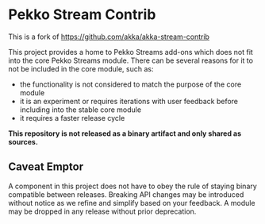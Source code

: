 Pekko Stream Contrib
===================

This is a fork of https://github.com/akka/akka-stream-contrib

This project provides a home to Pekko Streams add-ons which does not fit into the core Pekko Streams module. There can be several reasons for it to not be included in the core module, such as:

* the functionality is not considered to match the purpose of the core module
* it is an experiment or requires iterations with user feedback before including into the stable core module
* it requires a faster release cycle

**This repository is not released as a binary artifact and only shared as sources.**

Caveat Emptor
-------------

A component in this project does not have to obey the rule of staying binary compatible between releases. Breaking API changes may be introduced without notice as we refine and simplify based on your feedback. A module may be dropped in any release without prior deprecation.
